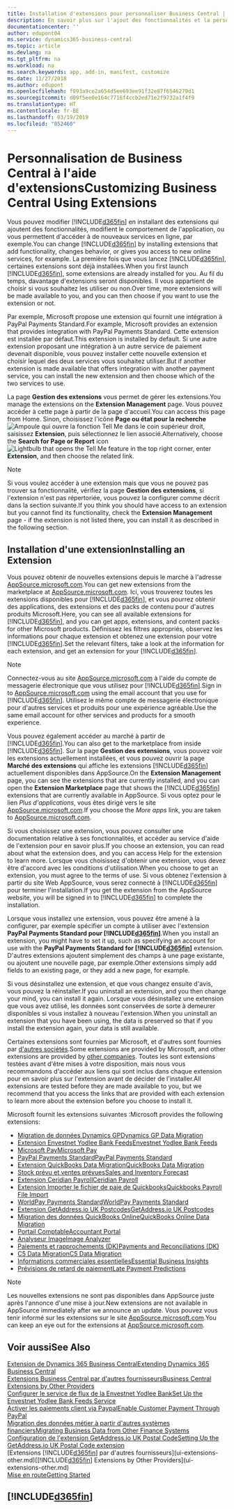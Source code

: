 ```yaml
---
title: Installation d'extensions pour personnaliser Business Central | Microsoft Docs
description: En savoir plus sur l'ajout des fonctionnalités et la personnalisation de Business Central en installant des extensions.
documentationcenter: ''
author: edupont04
ms.service: dynamics365-business-central
ms.topic: article
ms.devlang: na
ms.tgt_pltfrm: na
ms.workload: na
ms.search.keywords: app, add-in, manifest, customize
ms.date: 11/27/2018
ms.author: edupont
ms.openlocfilehash: f093a9ce2a654d5ee693ee91f32e87f6546279d1
ms.sourcegitcommit: d09f5ee0e164c7716f4ccb2ed71e2f9732a1f4f9
ms.translationtype: HT
ms.contentlocale: fr-BE
ms.lasthandoff: 03/19/2019
ms.locfileid: "852460"
---
```

# <a name="customizing-business-central-using-extensions"></a><span data-ttu-id="a5311-103">Personnalisation de Business Central à l'aide d'extensions</span><span class="sxs-lookup"><span data-stu-id="a5311-103">Customizing Business Central Using Extensions</span></span>
<span data-ttu-id="a5311-104">Vous pouvez modifier [!INCLUDE[d365fin](includes/d365fin_md.md)] en installant des extensions qui ajoutent des fonctionnalités, modifient le comportement de l'application, ou vous permettent d'accéder à de nouveaux services en ligne, par exemple.</span><span class="sxs-lookup"><span data-stu-id="a5311-104">You can change [!INCLUDE[d365fin](includes/d365fin_md.md)] by installing extensions that add functionality, changes behavior, or gives you access to new online services, for example.</span></span>
<span data-ttu-id="a5311-105">La première fois que vous lancez [!INCLUDE[d365fin](includes/d365fin_md.md)], certaines extensions sont déjà installées.</span><span class="sxs-lookup"><span data-stu-id="a5311-105">When you first launch [!INCLUDE[d365fin](includes/d365fin_md.md)], some extensions are already installed for you.</span></span> <span data-ttu-id="a5311-106">Au fil du temps, davantage d'extensions seront disponibles. Il vous appartient de choisir si vous souhaitez les utiliser ou non.</span><span class="sxs-lookup"><span data-stu-id="a5311-106">Over time, more extensions will be made available to you, and you can then choose if you want to use the extension or not.</span></span>

<span data-ttu-id="a5311-107">Par exemple, Microsoft propose une extension qui fournit une intégration à PayPal Payments Standard.</span><span class="sxs-lookup"><span data-stu-id="a5311-107">For example, Microsoft provides an extension that provides integration with PayPal Payments Standard.</span></span> <span data-ttu-id="a5311-108">Cette extension est installée par défaut.</span><span class="sxs-lookup"><span data-stu-id="a5311-108">This extension is installed by default.</span></span>
<span data-ttu-id="a5311-109">Si une autre extension proposant une intégration à un autre service de paiement devenait disponible, vous pouvez installer cette nouvelle extension et choisir lequel des deux services vous souhaitez utiliser.</span><span class="sxs-lookup"><span data-stu-id="a5311-109">But if another extension is made available that offers integration with another payment service, you can install the new extension and then choose which of the two services to use.</span></span>  

<span data-ttu-id="a5311-110">La page **Gestion des extensions** vous permet de gérer les extensions.</span><span class="sxs-lookup"><span data-stu-id="a5311-110">You manage the extensions on the **Extension Management** page.</span></span> <span data-ttu-id="a5311-111">Vous pouvez accéder à cette page à partir de la page d'accueil.</span><span class="sxs-lookup"><span data-stu-id="a5311-111">You can access this page from Home.</span></span> <span data-ttu-id="a5311-112">Sinon, choisissez l'icône **Page ou état pour la recherche** ![Ampoule qui ouvre la fonction Tell Me](media/ui-search/search_small.png "Dites-moi ce que vous voulez faire") dans le coin supérieur droit, saisissez **Extension**, puis sélectionnez le lien associé.</span><span class="sxs-lookup"><span data-stu-id="a5311-112">Alternatively, choose the **Search for Page or Report** icon ![Lightbulb that opens the Tell Me feature](media/ui-search/search_small.png "Tell me what you want to do") in the top right corner, enter **Extension**, and then choose the related link.</span></span>  

> [!NOTE]  
>   <span data-ttu-id="a5311-113">Si vous voulez accéder à une extension mais que vous ne pouvez pas trouver sa fonctionnalité, vérifiez la page **Gestion des extensions**, si l'extension n'est pas répertoriée, vous pouvez la configurer comme décrit dans la section suivante.</span><span class="sxs-lookup"><span data-stu-id="a5311-113">If you think you should have access to an extension but you cannot find its functionality, check the **Extension Management** page - if the extension is not listed there, you can install it as described in the following section.</span></span>  

## <a name="installing-an-extension"></a><span data-ttu-id="a5311-114">Installation d'une extension</span><span class="sxs-lookup"><span data-stu-id="a5311-114">Installing an Extension</span></span>
<span data-ttu-id="a5311-115">Vous pouvez obtenir de nouvelles extensions depuis le marché à l'adresse [AppSource.microsoft.com](https://appsource.microsoft.com/en-us/marketplace/apps?src=dynamics365website&product=dynamics-365-business-central).</span><span class="sxs-lookup"><span data-stu-id="a5311-115">You can get new extensions from the marketplace at [AppSource.microsoft.com](https://appsource.microsoft.com/en-us/marketplace/apps?src=dynamics365website&product=dynamics-365-business-central).</span></span> <span data-ttu-id="a5311-116">Ici, vous trouverez toutes les extensions disponibles pour [!INCLUDE[d365fin](includes/d365fin_md.md)], et vous pourrez obtenir des applications, des extensions et des packs de contenu pour d'autres produits Microsoft.</span><span class="sxs-lookup"><span data-stu-id="a5311-116">Here, you can see all available extensions for [!INCLUDE[d365fin](includes/d365fin_md.md)], and you can get apps, extensions, and content packs for other Microsoft products.</span></span> <span data-ttu-id="a5311-117">Définissez les filtres appropriés, observez les informations pour chaque extension et obtenez une extension pour votre [!INCLUDE[d365fin](includes/d365fin_md.md)].</span><span class="sxs-lookup"><span data-stu-id="a5311-117">Set the relevant filters, take a look at the information for each extension, and get an extension for your [!INCLUDE[d365fin](includes/d365fin_md.md)].</span></span>  
> [!NOTE]  
>   <span data-ttu-id="a5311-118">Connectez-vous au site [AppSource.microsoft.com](https://appsource.microsoft.com/) à l'aide du compte de messagerie électronique que vous utilisez pour [!INCLUDE[d365fin](includes/d365fin_md.md)].</span><span class="sxs-lookup"><span data-stu-id="a5311-118">Sign in to [AppSource.microsoft.com](https://appsource.microsoft.com/) using the email account that you use for [!INCLUDE[d365fin](includes/d365fin_md.md)].</span></span> <span data-ttu-id="a5311-119">Utilisez le même compte de messagerie électronique pour d'autres services et produits pour une expérience agréable.</span><span class="sxs-lookup"><span data-stu-id="a5311-119">Use the same email account for other services and products for a smooth experience.</span></span>  

<span data-ttu-id="a5311-120">Vous pouvez également accéder au marché à partir de [!INCLUDE[d365fin](includes/d365fin_md.md)].</span><span class="sxs-lookup"><span data-stu-id="a5311-120">You can also get to the marketplace from inside [!INCLUDE[d365fin](includes/d365fin_md.md)].</span></span> <span data-ttu-id="a5311-121">Sur la page **Gestion des extensions**, vous pouvez voir les extensions actuellement installées, et vous pouvez ouvrir la page **Marché des extensions** qui affiche les extensions [!INCLUDE[d365fin](includes/d365fin_md.md)] actuellement disponibles dans AppSource.</span><span class="sxs-lookup"><span data-stu-id="a5311-121">On the **Extension Management** page, you can see the extensions that are currently installed, and you can open the **Extension Marketplace** page that shows the [!INCLUDE[d365fin](includes/d365fin_md.md)] extensions that are currently available in AppSource.</span></span> <span data-ttu-id="a5311-122">Si vous optez pour le lien *Plus d'applications*, vous êtes dirigé vers le site [AppSource.microsoft.com](https://appsource.microsoft.com/en-us/marketplace/apps?product=dynamics-365%3Bdynamics-365-for-financials&page=1).</span><span class="sxs-lookup"><span data-stu-id="a5311-122">If you choose the *More apps* link, you are taken to [AppSource.microsoft.com](https://appsource.microsoft.com/en-us/marketplace/apps?product=dynamics-365%3Bdynamics-365-for-financials&page=1).</span></span>  

<span data-ttu-id="a5311-123">Si vous choisissez une extension, vous pouvez consulter une documentation relative à ses fonctionnalités, et accéder au service d'aide de l'extension pour en savoir plus.</span><span class="sxs-lookup"><span data-stu-id="a5311-123">If you choose an extension, you can read about what the extension does, and you can access Help for the extension to learn more.</span></span> <span data-ttu-id="a5311-124">Lorsque vous choisissez d'obtenir une extension, vous devez être d'accord avec les conditions d'utilisation.</span><span class="sxs-lookup"><span data-stu-id="a5311-124">When you choose to get an extension, you must agree to the terms of use.</span></span> <span data-ttu-id="a5311-125">Si vous obtenez l'extension à partir du site Web AppSource, vous serez connecté à [!INCLUDE[d365fin](includes/d365fin_md.md)] pour terminer l'installation.</span><span class="sxs-lookup"><span data-stu-id="a5311-125">If you get the extension from the AppSource website, you will be signed in to [!INCLUDE[d365fin](includes/d365fin_md.md)] to complete the installation.</span></span>  

<span data-ttu-id="a5311-126">Lorsque vous installez une extension, vous pouvez être amené à la configurer, par exemple spécifier un compte à utiliser avec l'extension **PayPal Payments Standard pour [!INCLUDE[d365fin](includes/d365fin_md.md)]**.</span><span class="sxs-lookup"><span data-stu-id="a5311-126">When you install an extension, you might have to set it up, such as specifying an account for use with the **PayPal Payments Standard for [!INCLUDE[d365fin](includes/d365fin_md.md)]** extension.</span></span>
<span data-ttu-id="a5311-127">D'autres extensions ajoutent simplement des champs à une page existante, ou ajoutent une nouvelle page, par exemple.</span><span class="sxs-lookup"><span data-stu-id="a5311-127">Other extensions simply add fields to an existing page, or they add a new page, for example.</span></span>   

<span data-ttu-id="a5311-128">Si vous désinstallez une extension, et que vous changez ensuite d'avis, vous pouvez la réinstaller.</span><span class="sxs-lookup"><span data-stu-id="a5311-128">If you uninstall an extension, and you then change your mind, you can install it again.</span></span> <span data-ttu-id="a5311-129">Lorsque vous désinstallez une extension que vous avez utilisé, les données sont conservées de sorte à demeurer disponibles si vous installez à nouveau l'extension.</span><span class="sxs-lookup"><span data-stu-id="a5311-129">When you uninstall an extension that you have been using, the data is preserved so that if you install the extension again, your data is still available.</span></span>  

<span data-ttu-id="a5311-130">Certaines extensions sont fournies par Microsoft, et d'autres sont fournies par [d'autres sociétés](ui-extensions-other.md).</span><span class="sxs-lookup"><span data-stu-id="a5311-130">Some extensions are provided by Microsoft, and other extensions are provided by [other companies](ui-extensions-other.md).</span></span> <span data-ttu-id="a5311-131">Toutes les sont extensions testées avant d'être mises à votre disposition, mais nous vous recommandons d'accéder aux liens qui sont inclus dans chaque extension pour en savoir plus sur l'extension avant de décider de l'installer.</span><span class="sxs-lookup"><span data-stu-id="a5311-131">All extensions are tested before they are made available to you, but we recommend that you access the links that are provided with each extension to learn more about the extension before you choose to install it.</span></span>  

<span data-ttu-id="a5311-132">Microsoft fournit les extensions suivantes :</span><span class="sxs-lookup"><span data-stu-id="a5311-132">Microsoft provides the following extensions:</span></span>  

* [<span data-ttu-id="a5311-133">Migration de données Dynamics GP</span><span class="sxs-lookup"><span data-stu-id="a5311-133">Dynamics GP Data Migration</span></span>](ui-extensions-dynamicsgp-data-migration.md)  
* [<span data-ttu-id="a5311-134">Extension Envestnet Yodlee Bank Feeds</span><span class="sxs-lookup"><span data-stu-id="a5311-134">Envestnet Yodlee Bank Feeds</span></span>](ui-extensions-yodlee-bank-feeds.md)  
* [<span data-ttu-id="a5311-135">Microsoft Pay</span><span class="sxs-lookup"><span data-stu-id="a5311-135">Microsoft Pay</span></span>](ui-extensions-microsoft-pay-payments.md)  
* [<span data-ttu-id="a5311-136">PayPal Payments Standard</span><span class="sxs-lookup"><span data-stu-id="a5311-136">PayPal Payments Standard</span></span>](ui-extensions-paypal-payments-standard.md)  
* [<span data-ttu-id="a5311-137">Extension QuickBooks Data Migration</span><span class="sxs-lookup"><span data-stu-id="a5311-137">QuickBooks Data Migration</span></span>](ui-extensions-quickbooks-data-migration.md)  
* [<span data-ttu-id="a5311-138">Stock prévu et ventes prévues</span><span class="sxs-lookup"><span data-stu-id="a5311-138">Sales and Inventory Forecast</span></span>](ui-extensions-sales-forecast.md)  
* [<span data-ttu-id="a5311-139">Extension Ceridian Payroll</span><span class="sxs-lookup"><span data-stu-id="a5311-139">Ceridian Payroll</span></span>](ui-extensions-ceridian-payroll.md)  
* [<span data-ttu-id="a5311-140">Extension Importer le fichier de paie de Quickbooks</span><span class="sxs-lookup"><span data-stu-id="a5311-140">Quickbooks Payroll File Import</span></span>](ui-extensions-quickbooks-payroll.md)  
* [<span data-ttu-id="a5311-141">WorldPay Payments Standard</span><span class="sxs-lookup"><span data-stu-id="a5311-141">WorldPay Payments Standard</span></span>](ui-extensions-worldpay-payments-standard.md)  
* [<span data-ttu-id="a5311-142">Extension GetAddress.io UK Postcodes</span><span class="sxs-lookup"><span data-stu-id="a5311-142">GetAddress.io UK Postcodes</span></span>](ui-extensions-getaddressio.md)  
* [<span data-ttu-id="a5311-143">Migration des données QuickBooks Online</span><span class="sxs-lookup"><span data-stu-id="a5311-143">QuickBooks Online Data Migration</span></span>](ui-extensions-quickbooks-online-data-migration.md)  
* [<span data-ttu-id="a5311-144">Portail Comptable</span><span class="sxs-lookup"><span data-stu-id="a5311-144">Accountant Portal</span></span>](ui-extensions-accountant-portal.md)  
* [<span data-ttu-id="a5311-145">Analyseur Image</span><span class="sxs-lookup"><span data-stu-id="a5311-145">Image Analyzer</span></span>](ui-extensions-image-analyzer.md)  
* [<span data-ttu-id="a5311-146">Paiements et rapprochements (DK)</span><span class="sxs-lookup"><span data-stu-id="a5311-146">Payments and Reconciliations (DK)</span></span>](ui-extensions-payments-reconciliation-formats-dk.md)  
* [<span data-ttu-id="a5311-147">C5 Data Migration</span><span class="sxs-lookup"><span data-stu-id="a5311-147">C5 Data Migration</span></span>](ui-extensions-c5-data-migration.md)  
* [<span data-ttu-id="a5311-148">Informations commerciales essentielles</span><span class="sxs-lookup"><span data-stu-id="a5311-148">Essential Business Insights</span></span>](ui-extensions-essential-business-insights.md)  
* [<span data-ttu-id="a5311-149">Prévisions de retard de paiement</span><span class="sxs-lookup"><span data-stu-id="a5311-149">Late Payment Predictions</span></span>](ui-extensions-late-payment-prediction.md  )

> [!NOTE]  
>  <span data-ttu-id="a5311-150">Les nouvelles extensions ne sont pas disponibles dans AppSource juste après l'annonce d'une mise à jour.</span><span class="sxs-lookup"><span data-stu-id="a5311-150">New extensions are not available in AppSource immediately after we announce an update.</span></span> <span data-ttu-id="a5311-151">Vous pouvez vous tenir informé sur les extensions sur le site [AppSource.microsoft.com](https://appsource.microsoft.com/en-us/marketplace/apps?product=dynamics-365%3Bdynamics-365-for-financials&page=1).</span><span class="sxs-lookup"><span data-stu-id="a5311-151">You can keep an eye out for the extensions at [AppSource.microsoft.com](https://appsource.microsoft.com/en-us/marketplace/apps?product=dynamics-365%3Bdynamics-365-for-financials&page=1).</span></span>

## <a name="see-also"></a><span data-ttu-id="a5311-152">Voir aussi</span><span class="sxs-lookup"><span data-stu-id="a5311-152">See Also</span></span>
[<span data-ttu-id="a5311-153">Extension de Dynamics 365 Business Central</span><span class="sxs-lookup"><span data-stu-id="a5311-153">Extending Dynamics 365 Business Central</span></span>](about-develop-extensions.md)  
[<span data-ttu-id="a5311-154">Extensions Business Central par d'autres fournisseurs</span><span class="sxs-lookup"><span data-stu-id="a5311-154">Business Central Extensions by Other Providers</span></span>](ui-extensions-other.md)  
[<span data-ttu-id="a5311-155">Configurer le service de flux de la Envestnet Yodlee Bank</span><span class="sxs-lookup"><span data-stu-id="a5311-155">Set Up the Envestnet Yodlee Bank Feeds Service</span></span>](bank-how-setup-bank-statement-service.md)  
[<span data-ttu-id="a5311-156">Activer les paiements client via Paypal</span><span class="sxs-lookup"><span data-stu-id="a5311-156">Enable Customer Payment Through PayPal</span></span>](sales-how-enable-payment-service-extensions.md)  
[<span data-ttu-id="a5311-157">Migration des données métier à partir d'autres systèmes financiers</span><span class="sxs-lookup"><span data-stu-id="a5311-157">Migrating Business Data from Other Finance Systems</span></span>](across-import-data-configuration-packages.md)  
[<span data-ttu-id="a5311-158">Configuration de l'extension GetAddress.io UK Postal Code</span><span class="sxs-lookup"><span data-stu-id="a5311-158">Setting Up the GetAddress.io UK Postal Code extension</span></span>](LocalFunctionality/UnitedKingdom/uk-setup-postal-code-service.md)  
<span data-ttu-id="a5311-159">[Extensions [!INCLUDE[d365fin](includes/d365fin_md.md)] par d'autres fournisseurs](ui-extensions-other.md)</span><span class="sxs-lookup"><span data-stu-id="a5311-159">[[!INCLUDE[d365fin](includes/d365fin_md.md)] Extensions by Other Providers](ui-extensions-other.md)</span></span>  
[<span data-ttu-id="a5311-160">Mise en route</span><span class="sxs-lookup"><span data-stu-id="a5311-160">Getting Started</span></span>](product-get-started.md)  

## [!INCLUDE[d365fin](includes/free_trial_md.md)]  
